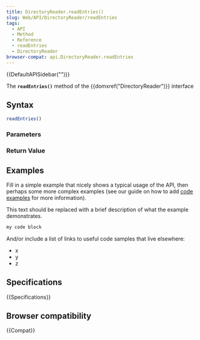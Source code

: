 ```yaml
---
title: DirectoryReader.readEntries()
slug: Web/API/DirectoryReader/readEntries
tags:
  - API
  - Method
  - Reference
  - readEntries
  - DirectoryReader
browser-compat: api.DirectoryReader.readEntries
---
```

{{DefaultAPISidebar("")}}

The **`readEntries()`** method of the {{domxref("DirectoryReader")}} interface 

## Syntax

```js
readEntries()
```

### Parameters



### Return Value



## Examples

Fill in a simple example that nicely shows a typical usage of the API, then perhaps some more complex examples (see our guide on how to add [code examples](/en-US/docs/MDN/Contribute/Structures/Code_examples) for more information).

This text should be replaced with a brief description of what the example demonstrates.

```js
my code block
```

And/or include a list of links to useful code samples that live elsewhere:

*   x
*   y
*   z

## Specifications

{{Specifications}}

## Browser compatibility

{{Compat}}

